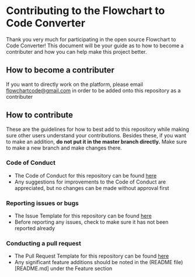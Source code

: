 # Contributing to the Flowchart to Code Converter
Thank you very much for participating in the open source Flowchart to Code Converter!
This document will be your guide as to how to become a contributer and how you can help make this project better. 

## How to become a contributer
If you want to directly work on the platform, please email flowchartcode@gmail.com in order to be added onto this repository as a contributer

## How to contribute
These are the guidelines for how to best add to this repository while making sure other users understand your contributions.
Besides these, if you want to make an addition, **do not put it in the master branch directly.** Make sure to make a new branch and make changes there. 

### Code of Conduct
* The Code of Conduct for this repository can be found [here](CODE_OF_CONDUCT.md)
* Any suggestions for improvements to the Code of Conduct are appreciated, but no changes can be made without approval first

### Reporting issues or bugs
* The Issue Template for this repository can be found [here](ISSUE_TEMPLATE.md)
* Before reporting any issues, check to make sure it has not been reported already

### Conducting a pull request
* The Pull Request Template for this repository can be found [here](PULL_REQUEST_TEMPLATE.md)
* Any significant feature additions should be noted in the (README file)[README.md] under the Feature section
